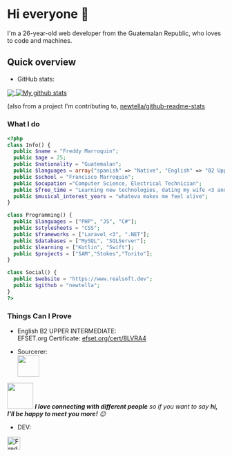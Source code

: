 # Hi everyone :wave:

I'm a 26-year-old web developer from the Guatemalan Republic, who loves to code and machines.

## Quick overview
* GitHub stats:  
<a href="https://github.com/newtella/github-readme-stats">
  <!-- Change the `github-readme-stats.anuraghazra1.vercel.app` to `github-readme-stats.vercel.app`  -->
  <img align="center" src="https://github-readme-stats.anuraghazra1.vercel.app/api/top-langs/?username=newtella" />
</a>
<a href="https://github.com/newtella/github-readme-stats">
  <img align="center" src="https://github-readme-stats.anuraghazra1.vercel.app/api?username=newtella&show_icons=true&line_height=27" alt="My github stats" />
</a>  

 (also from a project I'm contributing to, [newtella/github-readme-stats](https://github.com/newtella/github-readme-stats)

### What I do

```php
<?php
class Info() {
  public $name = "Freddy Marroquin";
  public $age = 25;
  public $nationality = "Guatemalan";
  public $languages = array("spanish" => "Native", "English" => "B2 Upper Intermediate");
  public $school = "Francisco Marroquin";
  public $ocupation ="Computer Science, Electrical Technician";
  public $free_time = "Learning new technologies, dating my wife <3 and sometimes LoL matches(Freljord Forever)";
  public $musical_interest_years = "whateva makes me feel alive";
}

class Programming() {
  public $languages = ["PHP", "JS", "C#"];
  public $stylesheets = "CSS";
  public $frameworks = ["Laravel <3", ".NET"];
  public $databases = ["MySQL", "SQLServer"];
  public $learning = ["Kotlin", "Swift"];
  public $projects = ["SAM","Stokes","Torito"];
}

class Social() {
  public $website = "https://www.realsoft.dev";
  public $github = "newtella";
}
?>
```

### Things Can I Prove 

* English B2 UPPER INTERMEDIATE:  
EFSET.org Certificate: [efset.org/cert/8LVRA4](https://www.efset.org/cert/8LVRA4)

* Sourcerer: <br />
<a href="https://sourcerer.io/newtella"><img src="https://avatars1.githubusercontent.com/u/32725024?v=4" height="50px" width="50px" alt=""/></a> <br />
<a href="https://sourcerer.io/newtella"><img src="https://img.shields.io/badge/PHP-89%20commits-orange.svg" alt=""></a>

<img src="https://media.giphy.com/media/LnQjpWaON8nhr21vNW/giphy.gif" width="60"> <em><b>I love connecting with different people</b> so if you want to say <b>hi, I'll be happy to meet you more!</b> 😊</em>

* DEV: <br />
<a href="https://dev.to/newtella">
  <img src="https://d2fltix0v2e0sb.cloudfront.net/dev-badge.svg" alt="Freddy Marroquin's DEV Profile" height="30" width="30">
</a>

<!--
**newtella/newtella** is a ✨ _special_ ✨ repository because its `README.md` (this file) appears on your GitHub profile.

Here are some ideas to get you started:

- 🔭 I’m currently working on ...
- 🌱 I’m currently learning ...
- 👯 I’m looking to collaborate on ...
- 🤔 I’m looking for help with ...
- 💬 Ask me about ...
- 📫 How to reach me: ...
- 😄 Pronouns: ...
- ⚡ Fun fact: ...
-->

